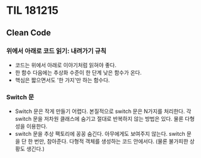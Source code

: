 # TIL 181215

## Clean Code

### 위에서 아래로 코드 읽기: 내려가기 규칙

* 코드는 위에서 아래로 이야기처럼 읽혀야 좋다.
* 한 함수 다음에는 추상화 수준이 한 단계 낮은 함수가 온다.
* 핵심은 짧으면서도 '한 가지'만 하는 함수다.

### Switch 문

* Switch 문은 작게 만들기 어렵다. 본질적으로 switch 문은 N가지를 처리한다. 각 switch 문을 저차원 클래스에 숨기고 절대로 반복하지 않는 방법은 있다. 물론 다형성을 이용한다.
* switch 문을 추상 팩토리에 꽁꽁 숨긴다. 아무에게도 보여주지 않는다. switch 문을 단 한 번만, 참아준다. 다형적 객체를 생성하는 코드 안에서다. (물론 불가피한 상황도 생긴다.)




